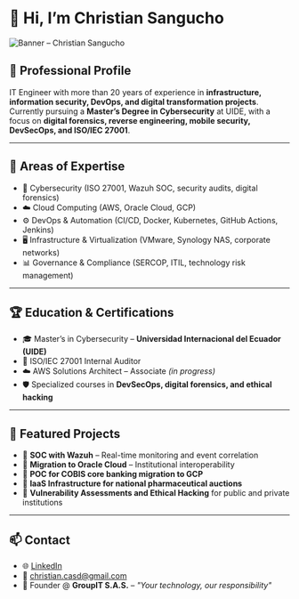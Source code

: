 # 👋 Hi, I’m Christian Sangucho  

![Banner – Christian Sangucho](./banner_christiansangucho.png)

## 🚀 Professional Profile  
IT Engineer with more than 20 years of experience in **infrastructure, information security, DevOps, and digital transformation projects**.  
Currently pursuing a **Master’s Degree in Cybersecurity** at UIDE, with a focus on **digital forensics, reverse engineering, mobile security, DevSecOps, and ISO/IEC 27001**.  

---

## 🎯 Areas of Expertise  
- 🔐 Cybersecurity (ISO 27001, Wazuh SOC, security audits, digital forensics)  
- ☁️ Cloud Computing (AWS, Oracle Cloud, GCP)  
- ⚙️ DevOps & Automation (CI/CD, Docker, Kubernetes, GitHub Actions, Jenkins)  
- 🖥️ Infrastructure & Virtualization (VMware, Synology NAS, corporate networks)  
- 📊 Governance & Compliance (SERCOP, ITIL, technology risk management)  

---

## 🏆 Education & Certifications  
- 🎓 Master’s in Cybersecurity – **Universidad Internacional del Ecuador (UIDE)**  
- 📜 ISO/IEC 27001 Internal Auditor  
- ☁️ AWS Solutions Architect – Associate *(in progress)*  
- 🛡️ Specialized courses in **DevSecOps, digital forensics, and ethical hacking**  

---

## 📌 Featured Projects  
- 🔎 **SOC with Wazuh** – Real-time monitoring and event correlation  
- 📡 **Migration to Oracle Cloud** – Institutional interoperability  
- 🏦 **POC for COBIS core banking migration to GCP**  
- 💊 **IaaS Infrastructure for national pharmaceutical auctions**  
- 🔑 **Vulnerability Assessments and Ethical Hacking** for public and private institutions  

---

## 📫 Contact  
- 🌐 [LinkedIn](https://www.linkedin.com/in/christian-sangucho-d%C3%ADaz-777443167/)  
- 📧 christian.casd@gmail.com  
- 🏢 Founder @ **GroupIT S.A.S.** – *"Your technology, our responsibility"*  
